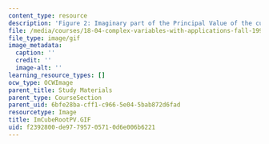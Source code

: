 ```yaml
---
content_type: resource
description: 'Figure 2: Imaginary part of the Principal Value of the cube root.'
file: /media/courses/18-04-complex-variables-with-applications-fall-1999/f2392800de97795705710d6e006b6221_ImCubeRootPV.GIF
file_type: image/gif
image_metadata:
  caption: ''
  credit: ''
  image-alt: ''
learning_resource_types: []
ocw_type: OCWImage
parent_title: Study Materials
parent_type: CourseSection
parent_uid: 6bfe28ba-cff1-c966-5e04-5bab872d6fad
resourcetype: Image
title: ImCubeRootPV.GIF
uid: f2392800-de97-7957-0571-0d6e006b6221
---
```

